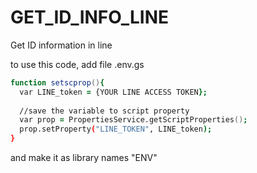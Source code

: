# GET_ID_INFO_LINE
Get ID information in line

to use this code, add file .env.gs

```zsh
function setscprop(){
  var LINE_token = {YOUR LINE ACCESS TOKEN};
  
  //save the variable to script property
  var prop = PropertiesService.getScriptProperties();
  prop.setProperty("LINE_TOKEN", LINE_token);
}
```

and make it as library names "ENV"
